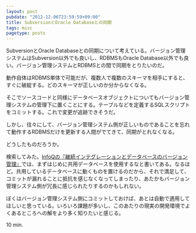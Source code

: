 ```yaml
---
layout: post
pubdate: "2012-12-06T23:59:59+09:00"
title: SubversionとOracle Databaseとの同期
tags: misc
pagetype: posts
---
```

SubversionとOracle Databaseとの同期について考えている。バージョン管理システムはSubversion以外でも良いし、RDBMSもOracle Database以外でも良い。バージョン管理システムとRDBMSとの間で同期をとりたいのだ。

動作自体はRDBMS単体で可能だが、複数人で複数のスキーマを相手にすると、すぐに破綻する。どのスキーマが正しいのか分からなくなる。

そこでソースコードと同様にデータベースオブジェクトについてもバージョン管理システムの管理下に置くことにする。テーブルなどを定義するSQLスクリプトをコミットする。これで変更が追跡できそうだ。

しかし、往々にして、バージョン管理システム側が正しいものであることを忘れて動作するRDBMSだけを更新する人間がでてきて、同期がとれなくなる。

どうしたものだろうか。

検索してみた。[InfoQの『継続インテグレーションとデータベースのバージョン管理』](http://www.infoq.com/jp/news/2008/02/versioning_databases_series)では、まずはじめに共用データベースを使用するなと書いてある。なるほど。共用しているデータベースに動くものを置けるのだから、それで満足して、コミットが漏れることに抵抗を感じなくなってしまったり、あたかもバージョン管理システム側が冗長に感じられたりするのかもしれない。

ぼくはバージョン管理システム側にコミットしておけば、あとは自動で適用してほしいと思っている。いろいろ課題が多いし、このあたりの現実の開発環境でよくあるところへの解をより多く知りたいと感じる。

10 min.
